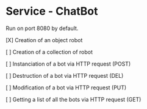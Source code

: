# Service - ChatBot

Run on port 8080 by default.

[X] Creation of an object robot 

[ ] Creation of a collection of robot

[ ] Instanciation of a bot via HTTP request (POST)

[ ] Destruction of a bot via HTTP request (DEL)

[ ] Modification of a bot via HTTP request (PUT)

[ ] Getting a list of all the bots via HTTP request (GET)
